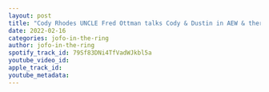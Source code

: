 ```yaml
---
layout: post
title: "Cody Rhodes UNCLE Fred Ottman talks Cody & Dustin in AEW & there RUN in WWE"
date: 2022-02-16
categories: jofo-in-the-ring
author: jofo-in-the-ring
spotify_track_id: 79Sf83DNi4TfVadWJkbl5a
youtube_video_id: 
apple_track_id: 
youtube_metadata: 
---
```


